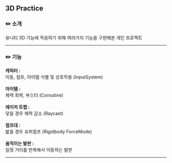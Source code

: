 3D Practice
---
### ✏️ **소개**

유니티 3D 기능에 적응하기 위해 여러가지 기능을 구현해본 개인 프로젝트

---
### ✏️ **기능**

**캐릭터 :**
<br>
이동, 점프, 아이템 식별 및 상호작용 (InputSystem)
<br><br>
**아이템 :**
<br>
체력 회복, 부스터 (Coroutine)
<br><br>
**레이저 트랩 :**
<br>
닿을 경우 체력 감소 (Raycast)
<br><br>
**점프대 :**
<br>
밟을 경우 슈퍼점프 (Rigidbody ForceMode)
<br><br>
**움직이는 발판 :**
<br>
일정 거리를 반복해서 이동하는 발판

---
